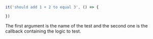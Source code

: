 
```js
it('should add 1 + 2 to equal 3', () => {

})
```

The first argument is the name of the test and the second one is the callback containing the logic to test.
